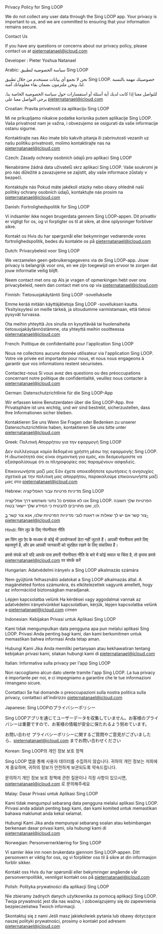 Privacy Policy for Sing LOOP


We do not collect any user data through the Sing LOOP app. Your privacy is important to us, and we are committed to ensuring that your information remains secure.

Contact Us

If you have any questions or concerns about our privacy policy, please contact  us at pieternatanael@icloud.com

Developer : Pieter Yoshua Natanael


Arabic:
سياسة الخصوصية لتطبيق Sing LOOP

نحن لا نجمع أي بيانات مستخدم من خلال تطبيق Sing LOOP. خصوصيتك مهمة بالنسبة لنا، ونحن ملتزمون بضمان بقاء معلوماتك آمنة.

للتواصل معنا
إذا كانت لديك أية أسئلة أو استفسارات حول سياسة الخصوصية الخاصة بنا، يرجى التواصل معنا على pieternatanael@icloud.com

Croatian:
Pravila privatnosti za aplikaciju Sing LOOP

Mi ne prikupljamo nikakve podatke korisnika putem aplikacije Sing LOOP. Vaša privatnost nam je važna, i obvezujemo se osigurati da vaše informacije ostanu sigurne.

Kontaktirajte nas
Ako imate bilo kakvih pitanja ili zabrinutosti vezanih uz našu politiku privatnosti, molimo kontaktirajte nas na pieternatanael@icloud.com

Czech:
Zásady ochrany osobních údajů pro aplikaci Sing LOOP

Nenabíráme žádná data uživatelů skrz aplikaci Sing LOOP. Vaše soukromí je pro nás důležité a zavazujeme se zajistit, aby vaše informace zůstaly v bezpečí.

Kontaktujte nás
Pokud máte jakékoli otázky nebo obavy ohledně naší politiky ochrany osobních údajů, kontaktujte nás prosím na pieternatanael@icloud.com

Danish:
Fortrolighedspolitik for Sing LOOP

Vi indsamler ikke nogen brugerdata gennem Sing LOOP-appen. Dit privatliv er vigtigt for os, og vi forpligter os til at sikre, at dine oplysninger forbliver sikre.

Kontakt os
Hvis du har spørgsmål eller bekymringer vedrørende vores fortrolighedspolitik, bedes du kontakte os på pieternatanael@icloud.com

Dutch:
Privacybeleid voor Sing LOOP

We verzamelen geen gebruikersgegevens via de Sing LOOP-app. Jouw privacy is belangrijk voor ons, en we zijn toegewijd om ervoor te zorgen dat jouw informatie veilig blijft.

Neem contact met ons op
Als je vragen of opmerkingen hebt over ons privacybeleid, neem dan contact met ons op via pieternatanael@icloud.com

Finnish:
Tietosuojakäytäntö Sing LOOP -sovellukselle

Emme kerää mitään käyttäjätietoja Sing LOOP -sovelluksen kautta. Yksityisyytesi on meille tärkeä, ja sitoudumme varmistamaan, että tietosi pysyvät turvassa.

Ota meihin yhteyttä
Jos sinulla on kysyttävää tai huolenaiheita tietosuojakäytännöstämme, ota yhteyttä meihin osoitteessa pieternatanael@icloud.com

French:
Politique de confidentialité pour l'application Sing LOOP

Nous ne collectons aucune donnée utilisateur via l'application Sing LOOP. Votre vie privée est importante pour nous, et nous nous engageons à garantir que vos informations restent sécurisées.

Contactez-nous
Si vous avez des questions ou des préoccupations concernant notre politique de confidentialité, veuillez nous contacter à pieternatanael@icloud.com

German:
Datenschutzrichtlinie für die Sing LOOP-App

Wir erfassen keine Benutzerdaten über die Sing LOOP-App. Ihre Privatsphäre ist uns wichtig, und wir sind bestrebt, sicherzustellen, dass Ihre Informationen sicher bleiben.

Kontaktieren Sie uns
Wenn Sie Fragen oder Bedenken zu unserer Datenschutzrichtlinie haben, kontaktieren Sie uns bitte unter pieternatanael@icloud.com

Greek:
Πολιτική Απορρήτου για την εφαρμογή Sing LOOP

Δεν συλλέγουμε καμία δεδομένα χρήστη μέσω της εφαρμογής Sing LOOP. Η ιδιωτικότητά σας είναι σημαντική για εμάς, και δεσμευόμαστε να εξασφαλίσουμε ότι οι πληροφορίες σας παραμένουν ασφαλείς.

Επικοινωνήστε μαζί μας
Εάν έχετε οποιεσδήποτε ερωτήσεις ή ανησυχίες σχετικά με την πολιτική μας απορρήτου, παρακαλούμε επικοινωνήστε μαζί μας στο pieternatanael@icloud.com

Hebrew:
מדיניות פרטיות עבור האפליקציה Sing LOOP

אנו לא אוספים כל נתוני משתמש דרך אפליקציה Sing LOOP. הפרטיות שלך חשובה לנו, ואנו מחוייבים להבטיח כי המידע שלך יישאר בטוח.

צור קשר
אם יש לך שאלות או דאגות לגבי מדיניות הפרטיות שלנו, אנא צור קשר ב-pieternatanael@icloud.com

Hindi:
सिंग लूप के लिए गोपनीयता नीति

हम सिंग लूप ऐप के माध्यम से कोई भी उपयोगकर्ता डेटा नहीं जुटाते हैं। आपकी गोपनीयता हमारे लिए महत्वपूर्ण है, और हम आपकी जानकारी को सुरक्षित रखने के लिए संकल्पित हैं।

हमसे संपर्क करें
यदि आपके पास हमारी गोपनीयता नीति के बारे में कोई सवाल या चिंता है, तो कृपया हमसे pieternatanael@icloud.com पर संपर्क करें

Hungarian:
Adatvédelmi irányelv a Sing LOOP alkalmazás számára

Nem gyűjtünk felhasználói adatokat a Sing LOOP alkalmazás által. A magánéleted fontos számunkra, és elkötelezettek vagyunk amellett, hogy az információid biztonságban maradjanak.

Lépjen kapcsolatba velünk
Ha kérdései vagy aggodalmai vannak az adatvédelmi irányelvünkkel kapcsolatban, kérjük, lépjen kapcsolatba velünk a pieternatanael@icloud.com címen

Indonesian:
Kebijakan Privasi untuk Aplikasi Sing LOOP

Kami tidak mengumpulkan data pengguna apa pun melalui aplikasi Sing LOOP. Privasi Anda penting bagi kami, dan kami berkomitmen untuk memastikan bahwa informasi Anda tetap aman.

Hubungi Kami
Jika Anda memiliki pertanyaan atau kekhawatiran tentang kebijakan privasi kami, silakan hubungi kami di pieternatanael@icloud.com

Italian:
Informativa sulla privacy per l'app Sing LOOP

Non raccogliamo alcun dato utente tramite l'app Sing LOOP. La tua privacy è importante per noi, e ci impegniamo a garantire che le tue informazioni rimangano sicure.

Contattaci
Se hai domande o preoccupazioni sulla nostra politica sulla privacy, contattaci all'indirizzo pieternatanael@icloud.com

Japanese:
Sing LOOPのプライバシーポリシー

Sing LOOPアプリを通じてユーザーデータを収集していません。お客様のプライバシーは重要ですので、お客様の情報が安全に保たれるよう努めています。

お問い合わせ
プライバシーポリシーに関するご質問やご意見がございましたら、pieternatanael@icloud.com までお問い合わせください

Korean:
Sing LOOP의 개인 정보 보호 정책

Sing LOOP 앱을 통해 사용자 데이터를 수집하지 않습니다. 귀하의 개인 정보는 저희에게 중요하며, 귀하의 정보가 안전하게 보관되도록 약속드립니다.

문의하기
개인 정보 보호 정책에 관한 질문이나 걱정 사항이 있으시면, pieternatanael@icloud.com 로 문의해주세요

Malay:
Dasar Privasi untuk Aplikasi Sing LOOP

Kami tidak mengumpul sebarang data pengguna melalui aplikasi Sing LOOP. Privasi anda adalah penting bagi kami, dan kami komited untuk memastikan bahawa maklumat anda kekal selamat.

Hubungi Kami
Jika anda mempunyai sebarang soalan atau kebimbangan berkenaan dasar privasi kami, sila hubungi kami di pieternatanael@icloud.com

Norwegian:
Personvernerklæring for Sing LOOP

Vi samler ikke inn noen brukerdata gjennom Sing LOOP-appen. Ditt personvern er viktig for oss, og vi forplikter oss til å sikre at din informasjon forblir sikker.

Kontakt oss
Hvis du har spørsmål eller bekymringer angående vår personvernpolitikk, vennligst kontakt oss på pieternatanael@icloud.com

Polish:
Polityka prywatności dla aplikacji Sing LOOP

Nie zbieramy żadnych danych użytkownika za pomocą aplikacji Sing LOOP. Twoja prywatność jest dla nas ważna, i zobowiązujemy się do zapewnienia bezpieczeństwa Twoich informacji.

Skontaktuj się z nami
Jeśli masz jakiekolwiek pytania lub obawy dotyczące naszej polityki prywatności, prosimy o kontakt pod adresem pieternatanael@icloud.com
